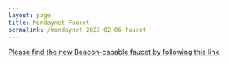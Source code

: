 ```yaml
---
layout: page
title: Mondaynet Faucet
permalink: /mondaynet-2023-02-06-faucet
---
```


[Please find the new Beacon-capable faucet by following this link](https://faucet.mondaynet-2023-02-06.teztnets.xyz).
